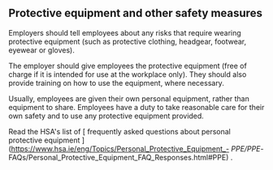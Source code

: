 ##  Protective equipment and other safety measures

Employers should tell employees about any risks that require wearing
protective equipment (such as protective clothing, headgear, footwear, eyewear
or gloves).

The employer should give employees the protective equipment (free of charge if
it is intended for use at the workplace only). They should also provide
training on how to use the equipment, where necessary.

Usually, employees are given their own personal equipment, rather than
equipment to share. Employees have a duty to take reasonable care for their
own safety and to use any protective equipment provided.

Read the HSA's list of [ frequently asked questions about personal protective
equipment ](https://www.hsa.ie/eng/Topics/Personal_Protective_Equipment_-
_PPE/PPE_-FAQs/Personal_Protective_Equipment_FAQ_Responses.html#PPE) .
